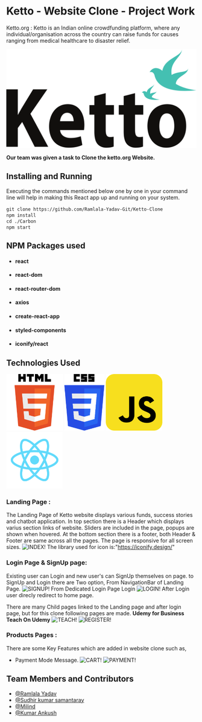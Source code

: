 # Ketto - Website Clone - Project Work

Ketto.org : Ketto is an Indian online crowdfunding platform, where any individual/organisation across the country can raise funds for causes ranging from medical healthcare to disaster relief.

![KETTO!](readme/kettoLogo.svg)

**Our team was given a task to Clone the ketto.org Website.**

## Installing and Running

Executing the commands mentioned below one by one in your command line will help in making this React app up and running on your system.

```
git clone https://github.com/Ramlala-Yadav-Git/Ketto-Clone
npm install
cd ./Carbon
npm start
```

## NPM Packages used

- #### react
- #### react-dom
- #### react-router-dom
- #### axios
- #### create-react-app
- #### styled-components
- #### iconify/react

## Technologies Used

<p float="left">
  <img src="readme/html.png" height="150"/>
  <img src="readme/css.png"  height="150"/> 
  <img src="readme/JavaScript.png"  height="150"/>
  <img src="readme/React.png" height="150"/>
</p>

### Landing Page :

The Landing Page of Ketto website displays various funds, success stories and chatbot application.
In top section there is a Header which displays varius section links of website.
Sliders are included in the page, popups are shown when hovered.
At the bottom section there is a footer, both Header & Footer are same across all the pages.
The page is responsive for all screen sizes.
![INDEX!](readmeImages/index.jpeg)
The library used for icon is:"https://iconify.design/"

### Login Page & SignUp page:

Existing user can Login and new user's can SignUp themselves on page.
to SignUp and Login there are Two option,
From NavigationBar of Landing Page.
![SIGNUP!](readmeImages/signup.jpeg)
From Dedicated Login Page Login
![LOGIN!](readmeImages/login.jpeg)
After Login user direcly redirect to home page.

There are many Child pages linked to the Landing page and after login page, but for this clone following pages are made.
**Udemy for Business**
**Teach On Udemy**
![TEACH!](readmeImages/teach.jpeg)
![REGISTER!](readmeImages/register.jpeg)

### Products Pages :

There are some Key Features which are added in website clone such as,

- Payment Mode Message.
  ![CART!](readmeImages/cart.jpeg)
  ![PAYMENT!](readmeImages/payment.jpeg)

## Team Members and Contributors

- [@Ramlala Yadav](https://github.com/Ramlala-Yadav-Git)
- [@Sudhir kumar samantaray](https://github.com/devSudhir)
- [@Milind](https://github.com/Milind74)
- [@Kumar Ankush](https://github.com/imankush7)
